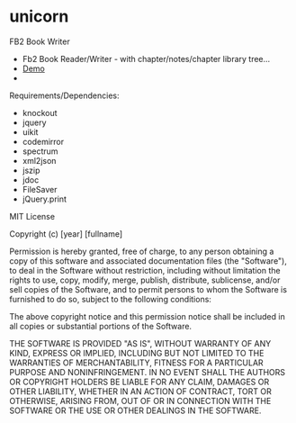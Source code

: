 # unicorn
FB2 Book Writer
* Fb2 Book Reader/Writer - with chapter/notes/chapter library tree...
* <a href="http://caragulak.nsupdate.info/proj/unicorn/index.html">Demo</a>
* 

Requirements/Dependencies:
* knockout
* jquery
* uikit
* codemirror
* spectrum
* xml2json
* jszip
* jdoc
* FileSaver
* jQuery.print


MIT License

Copyright (c) [year] [fullname]

Permission is hereby granted, free of charge, to any person obtaining a copy
of this software and associated documentation files (the "Software"), to deal
in the Software without restriction, including without limitation the rights
to use, copy, modify, merge, publish, distribute, sublicense, and/or sell
copies of the Software, and to permit persons to whom the Software is
furnished to do so, subject to the following conditions:

The above copyright notice and this permission notice shall be included in all
copies or substantial portions of the Software.

THE SOFTWARE IS PROVIDED "AS IS", WITHOUT WARRANTY OF ANY KIND, EXPRESS OR
IMPLIED, INCLUDING BUT NOT LIMITED TO THE WARRANTIES OF MERCHANTABILITY,
FITNESS FOR A PARTICULAR PURPOSE AND NONINFRINGEMENT. IN NO EVENT SHALL THE
AUTHORS OR COPYRIGHT HOLDERS BE LIABLE FOR ANY CLAIM, DAMAGES OR OTHER
LIABILITY, WHETHER IN AN ACTION OF CONTRACT, TORT OR OTHERWISE, ARISING FROM,
OUT OF OR IN CONNECTION WITH THE SOFTWARE OR THE USE OR OTHER DEALINGS IN THE
SOFTWARE.
